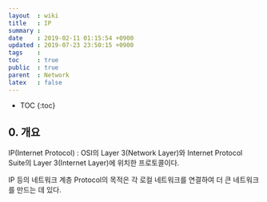 ```yaml
---
layout  : wiki
title   : IP
summary : 
date    : 2019-02-11 01:15:54 +0900
updated : 2019-07-23 23:50:15 +0900
tags    : 
toc     : true
public  : true
parent  : Network
latex   : false
---
```

* TOC
{:toc}

## 0. 개요

IP(Internet Protocol) : OSI의 Layer 3(Network Layer)와 Internet Protocol Suite의 Layer 3(Internet Layer)에 위치한 프로토콜이다.

IP 등의 네트워크 계층 Protocol의 목적은 각 로컬 네트워크를 연결하여 더 큰 네트워크를 만드는 데 있다.
